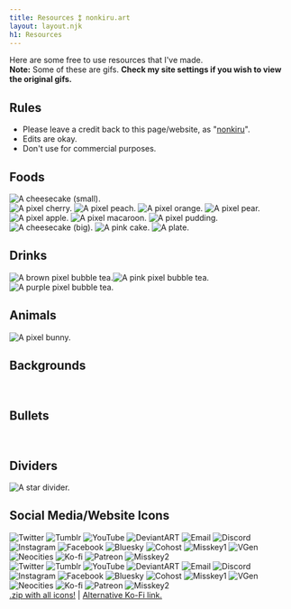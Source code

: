 ```yaml
---
title: Resources ⁑ nonkiru.art
layout: layout.njk
h1: Resources
---
```


Here are some free to use resources that I've made.
<br><b>Note:</b> Some of these are gifs. <b>Check my site settings if you wish to view the original gifs.</b>
## Rules
- Please leave a credit back to this page/website, as "[nonkiru](https://nonkiru.art/)".
- Edits are okay.
- Don't use for commercial purposes.

## Foods
<img src="/assets/img/resources/cheesecake.gif" class="freezeframe" alt="A cheesecake (small).">
<br>
<img src="/assets/img/resources/cherry.gif" alt="A pixel cherry.">
<img src="/assets/img/resources/peach.gif" alt="A pixel peach.">
<img src="/assets/img/resources/orange.gif" alt="A pixel orange.">
<img src="/assets/img/resources/pear.gif" alt="A pixel pear.">
<img src="/assets/img/resources/apple.gif" alt="A pixel apple.">
<img src="/assets/img/resources/maca.gif" alt="A pixel macaroon.">
<img src="/assets/img/resources/pudding.gif" alt="A pixel pudding.">
<br>
<img src="/assets/img/resources/cheesecake_still.gif" alt="A cheesecake (big).">
<img src="/assets/img/resources/pink_cake.png" alt="A pink cake.">
<img src="/assets/img/resources/plate.png" alt="A plate.">

## Drinks
<img src="/assets/img/resources/btea.gif" alt="A brown pixel bubble tea."><img src="/assets/img/resources/ptea.gif" alt="A pink pixel bubble tea."><img src="/assets/img/resources/ttea.gif" alt="A purple pixel bubble tea.">

## Animals
<img src="/assets/img/resources/bunny.gif" alt="A pixel bunny.">

## Backgrounds
<img src="/assets/img/resources/bg.png" alt="">
<img src="/assets/img/resources/bg.gif" alt="">

## Bullets
<img src="/assets/img/resources/heart_bullet.gif" alt="" class="freezeframe">
<img src="/assets/img/resources/heart_bullet2.gif" alt="" class="freezeframe">
<img src="/assets/img/resources/heart_bullet3.gif" alt="" class="freezeframe">
<img src="/assets/img/resources/star_bullet.gif" alt="" class="freezeframe">
<img src="/assets/img/resources/star_bullet2.gif" alt="" class="freezeframe">
<img src="/assets/img/resources/star_bullet3.gif" alt="" class="freezeframe">

## Dividers
<img src="/assets/img/resources/stardivider.gif" alt="A star divider." class="freezeframe">

## Social Media/Website Icons
<img src="/assets/img/resources/social_twitter1.png" alt="Twitter">
<img src="/assets/img/resources/social_tumblr1.png" alt="Tumblr">
<img src="/assets/img/resources/social_youtube1.png" alt="YouTube">
<img src="/assets/img/resources/social_deviantART1.png" alt="DeviantART">
<img src="/assets/img/resources/social_email1.png" alt="Email">
<img src="/assets/img/resources/social_discord1.png" alt="Discord">
<img src="/assets/img/resources/social_insta1.png" alt="Instagram">
<img src="/assets/img/resources/social_facebook1.png" alt="Facebook">
<img src="/assets/img/resources/social_bluesky1.png" alt="Bluesky">
<img src="/assets/img/resources/social_cohost1.png" alt="Cohost">
<img src="/assets/img/resources/social_misskey1.png" alt="Misskey1">
<img src="/assets/img/resources/social_vgen1.png" alt="VGen">
<img src="/assets/img/resources/social_neocities1.png" alt="Neocities">
<img src="/assets/img/resources/social_kofi1.png" alt="Ko-fi">
<img src="/assets/img/resources/social_patreon1.png" alt="Patreon">
<img src="/assets/img/resources/social_misskeyhub1.png" alt="Misskey2">
<br>
<img src="/assets/img/resources/social_twitter2.png" alt="Twitter">
<img src="/assets/img/resources/social_tumblr2.png" alt="Tumblr">
<img src="/assets/img/resources/social_youtube2.png" alt="YouTube">
<img src="/assets/img/resources/social_deviantART2.png" alt="DeviantART">
<img src="/assets/img/resources/social_email2.png" alt="Email">
<img src="/assets/img/resources/social_discord2.png" alt="Discord">
<img src="/assets/img/resources/social_insta2.png" alt="Instagram">
<img src="/assets/img/resources/social_facebook2.png" alt="Facebook">
<img src="/assets/img/resources/social_bluesky2.png" alt="Bluesky">
<img src="/assets/img/resources/social_cohost2.png" alt="Cohost">
<img src="/assets/img/resources/social_misskey2.png" alt="Misskey1">
<img src="/assets/img/resources/social_vgen2.png" alt="VGen">
<img src="/assets/img/resources/social_neocities2.png" alt="Neocities">
<img src="/assets/img/resources/social_kofi2.png" alt="Ko-fi">
<img src="/assets/img/resources/social_patreon2.png" alt="Patreon">
<img src="/assets/img/resources/social_misskeyhub2.png" alt="Misskey2">
<br>
<a href="https://nonkiru.art/bunnies/Pixel%20Icon%20Pack%20by%20nonkiru.zip">.zip with all icons!</a> | <a href="https://ko-fi.com/s/c140aed949">Alternative Ko-Fi link.</a>